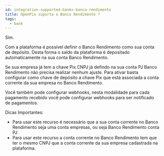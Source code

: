 ```yaml
---
id: integration-supported-banks-banco-rendimento
title: OpenPix suporta o Banco Rendimento ?
tags:
  - bank
---
```


Sim.

Com a plataforma é possível definir o Banco Rendimento como sua conta de depósito. Desta forma o saldo da plataforma é depositado automaticamente na sua conta Banco Rendimento.

Se sua empresa já tem a chave Pix CNPJ já defindo na sua conta PJ Banco Rendimento não precisa realizar nenhum ajuste. Para ativar basta configurar como chave de depósito a chave Pix que está associada a conta corrente da sua empresa no Banco Rendimento.

Você também pode configurar webhooks, nesta modalidade para cada pagamento recebido você pode configurar webhooks para ser notificado de pagamentos.

Dicas Importantes:

- Para usar este recurso é necessário que a sua conta corrente no Banco Rendimento seja uma conta empresas, ou seja Banco Rendimento conta PJ
- Para usar este recurso a conta corrente no Banco Rendimento tem que ter o mesmo CNPJ que a conta corrente da sua empresa cadastrada na plataforma.
